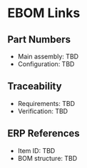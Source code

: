 # EBOM Links

## Part Numbers
- Main assembly: TBD
- Configuration: TBD

## Traceability
- Requirements: TBD
- Verification: TBD

## ERP References
- Item ID: TBD
- BOM structure: TBD
